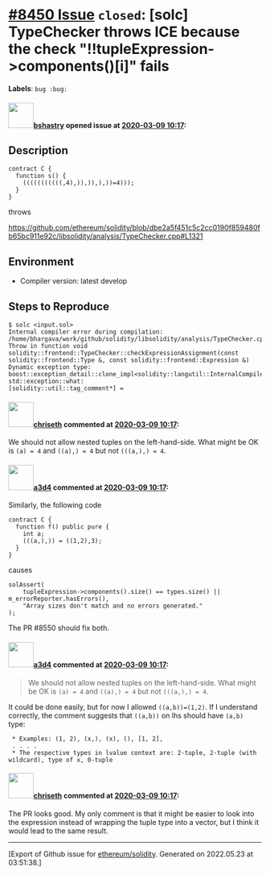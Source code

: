 # [\#8450 Issue](https://github.com/ethereum/solidity/issues/8450) `closed`: [solc] TypeChecker throws ICE because the check "!!tupleExpression->components()[i]" fails
**Labels**: `bug :bug:`


#### <img src="https://avatars.githubusercontent.com/u/2388185?v=4" width="50">[bshastry](https://github.com/bshastry) opened issue at [2020-03-09 10:17](https://github.com/ethereum/solidity/issues/8450):

## Description

```
contract C {
  function s() {
    (((((((((((,4),)),)),),))=4)));
  }
}
```

throws

https://github.com/ethereum/solidity/blob/dbe2a5f451c5c2cc0190f859480fb65bc911e92c/libsolidity/analysis/TypeChecker.cpp#L1321

## Environment

- Compiler version: latest develop

## Steps to Reproduce

```
$ solc <input.sol>
Internal compiler error during compilation:
/home/bhargava/work/github/solidity/libsolidity/analysis/TypeChecker.cpp(1321): Throw in function void solidity::frontend::TypeChecker::checkExpressionAssignment(const solidity::frontend::Type &, const solidity::frontend::Expression &)
Dynamic exception type: boost::exception_detail::clone_impl<solidity::langutil::InternalCompilerError>
std::exception::what:
[solidity::util::tag_comment*] =
```

#### <img src="https://avatars.githubusercontent.com/u/9073706?v=4" width="50">[chriseth](https://github.com/chriseth) commented at [2020-03-09 10:17](https://github.com/ethereum/solidity/issues/8450#issuecomment-597588742):

We should not allow nested tuples on the left-hand-side. What might be OK is `(a) = 4` and `((a),) = 4` but not `(((a,),) = 4`.

#### <img src="https://avatars.githubusercontent.com/u/60588784?v=4" width="50">[a3d4](https://github.com/a3d4) commented at [2020-03-09 10:17](https://github.com/ethereum/solidity/issues/8450#issuecomment-606018187):

Similarly, the following code
```
contract C {
  function f() public pure {
    int a;
    (((a,),)) = ((1,2),3);
  }
}
```
causes
```
solAssert(
    tupleExpression->components().size() == types.size() || m_errorReporter.hasErrors(),
    "Array sizes don't match and no errors generated."
);
```

The PR #8550 should fix both.

#### <img src="https://avatars.githubusercontent.com/u/60588784?v=4" width="50">[a3d4](https://github.com/a3d4) commented at [2020-03-09 10:17](https://github.com/ethereum/solidity/issues/8450#issuecomment-606049409):

> 
> 
> We should not allow nested tuples on the left-hand-side. What might be OK is `(a) = 4` and `((a),) = 4` but not `(((a,),) = 4`.

It could be done easily, but for now I allowed `((a,b))=(1,2)`. If I understand correctly, the comment suggests that `((a,b))` on lhs should have `(a,b)` type:

```
 * Examples: (1, 2), (x,), (x), (), [1, 2],
 . . . .
 * The respective types in lvalue context are: 2-tuple, 2-tuple (with wildcard), type of x, 0-tuple
```

#### <img src="https://avatars.githubusercontent.com/u/9073706?v=4" width="50">[chriseth](https://github.com/chriseth) commented at [2020-03-09 10:17](https://github.com/ethereum/solidity/issues/8450#issuecomment-606054296):

The PR looks good. My only comment is that it might be easier to look into the expression instead of wrapping the tuple type into a vector, but I think it would lead to the same result.


-------------------------------------------------------------------------------



[Export of Github issue for [ethereum/solidity](https://github.com/ethereum/solidity). Generated on 2022.05.23 at 03:51:38.]

